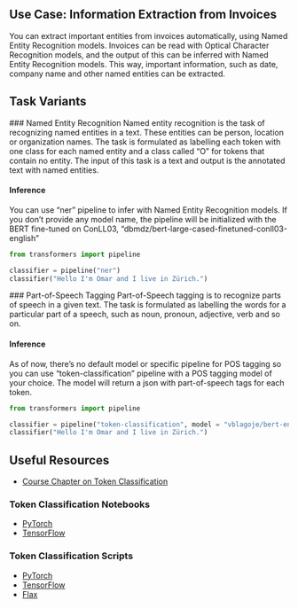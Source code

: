 ## Use Case: Information Extraction from Invoices
You can extract important entities from invoices automatically, using Named Entity Recognition models. Invoices can be read with Optical Character Recognition models, and the output of this can be inferred with Named Entity Recognition models. This way, important information, such as date, company name and other named entities can be extracted.

## Task Variants
### Named Entity Recognition
Named entity recognition is the task of recognizing named entities in a text. These entities can be person, location or organization names. The task is formulated as labelling each token with one class for each named entity and a class called “O” for tokens that contain no entity. The input of this task is a text and output is the annotated text with named entities.

#### Inference 
You can use “ner” pipeline to infer with Named Entity Recognition models. If you don’t provide any model name, the pipeline will be initialized with the BERT fine-tuned on ConLL03, “dbmdz/bert-large-cased-finetuned-conll03-english”
```python
from transformers import pipeline

classifier = pipeline("ner")
classifier("Hello I'm Omar and I live in Zürich.")
```

### Part-of-Speech Tagging
Part-of-Speech tagging is to recognize parts of speech in a given text. The task is formulated as labelling the words for a particular part of a speech, such as noun, pronoun, adjective, verb and so on. 

#### Inference
As of now, there’s no default model or specific pipeline for POS tagging so you can use “token-classification” pipeline with a POS tagging model of your choice. The model will return a json with part-of-speech tags for each token.
```python
from transformers import pipeline

classifier = pipeline("token-classification", model = "vblagoje/bert-english-uncased-finetuned-pos")
classifier("Hello I'm Omar and I live in Zürich.")
```



## Useful Resources
- [Course Chapter on Token Classification](https://huggingface.co/course/chapter7/2?fw=pt)
### Token Classification Notebooks
- [PyTorch](https://github.com/huggingface/notebooks/blob/master/examples/token_classification.ipynb)
- [TensorFlow](https://github.com/huggingface/notebooks/blob/master/examples/token_classification-tf.ipynb)
### Token Classification Scripts
- [PyTorch](https://github.com/huggingface/transformers/tree/master/examples/pytorch/token-classification)
- [TensorFlow](https://github.com/huggingface/transformers/tree/master/examples/tensorflow)
- [Flax](https://github.com/huggingface/transformers/tree/master/examples/flax/token-classification)